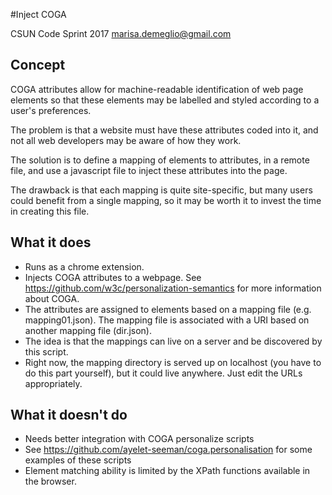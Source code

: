 #Inject COGA

CSUN Code Sprint 2017
marisa.demeglio@gmail.com 

## Concept

COGA attributes allow for machine-readable identification of web page elements so that these elements may be labelled and styled according to a user's preferences.

The problem is that a website must have these attributes coded into it, and not all web developers may be aware of how they work.

The solution is to define a mapping of elements to attributes, in a remote file, and use a javascript file to inject these attributes into the page.

The drawback is that each mapping is quite site-specific, but many users could benefit from a single mapping, so it may be worth it to invest the time in creating this file.

## What it does

* Runs as a chrome extension.
* Injects COGA attributes to a webpage. See https://github.com/w3c/personalization-semantics for more information about COGA. 
* The attributes are assigned to elements based on a mapping file (e.g. mapping01.json). The mapping file is associated with a URI based on another mapping file (dir.json).
* The idea is that the mappings can live on a server and be discovered by this script.
* Right now, the mapping directory is served up on localhost (you have to do this part yourself), but it could live anywhere. Just edit the URLs appropriately.

## What it doesn't do

* Needs better integration with COGA personalize scripts
* See https://github.com/ayelet-seeman/coga.personalisation for some examples of these scripts
* Element matching ability is limited by the XPath functions available in the browser.


